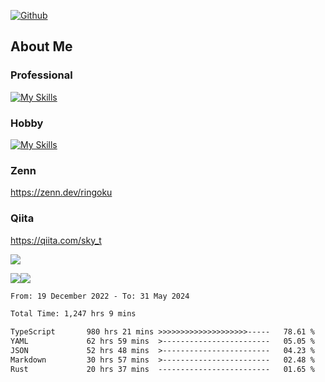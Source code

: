 [![Github](https://img.shields.io/github/followers/skyt-a?label=Follow&style=social)](https://github.com/skyt-a)

## About Me
### Professional
[![My Skills](https://skillicons.dev/icons?i=react,ts,js,nodejs,java,graphql,firebase,githubactions&theme=light)](https://skillicons.dev)
### Hobby
[![My Skills](https://skillicons.dev/icons?i=unity,rust,py&theme=light)](https://skillicons.dev)

### Zenn
https://zenn.dev/ringoku
### Qiita
https://qiita.com/sky_t


![](https://github-profile-summary-cards.vercel.app/api/cards/profile-details?username=skyt-a&theme=default)

![](https://github-profile-summary-cards.vercel.app/api/cards/repos-per-language?username=skyt-a&theme=default)![](https://github-profile-summary-cards.vercel.app/api/cards/stats?username=RinGoku&theme=default)

<!--START_SECTION:waka-->

```txt
From: 19 December 2022 - To: 31 May 2024

Total Time: 1,247 hrs 9 mins

TypeScript       980 hrs 21 mins >>>>>>>>>>>>>>>>>>>>-----   78.61 %
YAML             62 hrs 59 mins  >------------------------   05.05 %
JSON             52 hrs 48 mins  >------------------------   04.23 %
Markdown         30 hrs 57 mins  >------------------------   02.48 %
Rust             20 hrs 37 mins  -------------------------   01.65 %
```

<!--END_SECTION:waka-->
